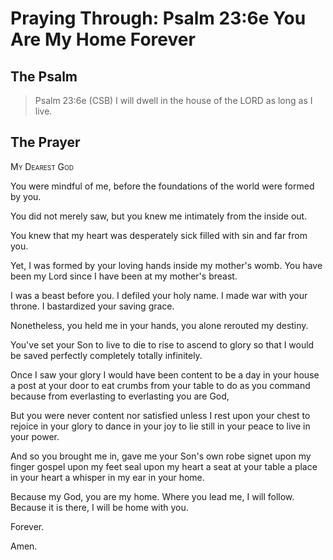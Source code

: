 # Praying Through: Psalm 23:6e You Are My Home Forever

## The Psalm

>Psalm 23:6e (CSB) I will dwell in the house of the LORD as long as I live.

## The Prayer

<div style="font-variant: small-caps;">My Dearest God</div>


You were mindful of me,
  before the foundations of the world
  were formed by you.

You did not merely saw,
  but you knew me intimately
  from the inside out.

You knew that my heart
  was desperately sick
  filled with sin
  and far from you.

Yet, I was formed by your loving hands
  inside my mother's womb.
  You have been my Lord
  since I have been at my mother's breast.

I was a beast before you.
  I defiled your holy name.
  I made war with your throne.
  I bastardized your saving grace.

Nonetheless, you held me in your hands,
  you alone rerouted my destiny.

You've set your Son
  to live
  to die
  to rise
  to ascend to glory
  so that I would be saved
  perfectly
  completely
  totally
  infinitely.

Once I saw your glory
  I would have been content
  to be a day in your house
  a post at your door
  to eat crumbs from your table
  to do as you command 
  because from everlasting
  to everlasting
  you are God,

But you were never content nor satisfied
  unless I rest upon your chest
  to rejoice in your glory
  to dance in your joy
  to lie still in your peace
  to live in your power.

And so you brought me in,
  gave me your Son's own robe
  signet upon my finger
  gospel upon my feet
  seal upon my heart
  a seat at your table
  a place in your heart
  a whisper in my ear
  in your home.

Because my God,
  you are my home.
  Where you lead me,
  I will follow.
  Because it is there,
  I will be home with you.

Forever.

Amen.
